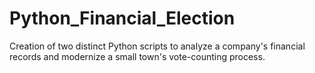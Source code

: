 # Python_Financial_Election
Creation of two distinct Python scripts to analyze a company's financial records and modernize a small town's vote-counting process.

